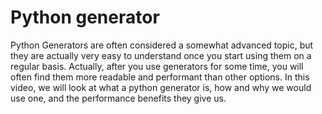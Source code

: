 # Python generator

Python Generators are often considered a somewhat advanced topic, but they are actually very easy to understand once you start using them on a regular basis. Actually, after you use generators for some time, you will often find them more readable and performant than other options. In this video, we will look at what a python generator is, how and why we would use one, and the performance benefits they give us.
